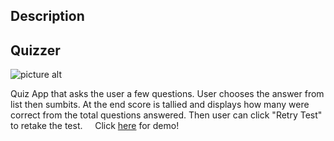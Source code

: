 ## Description

## Quizzer

![picture alt](https://i.ibb.co/4MmV5gm/logo.png)

Quiz App that asks the user a few questions. User chooses the answer from list then sumbits. At the end score is tallied and displays how many were correct from the total questions answered. Then user can click "Retry Test" to retake the test.
&nbsp;
&nbsp;
Click [here](http://quiz-zer.surge.sh) for demo!
